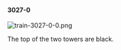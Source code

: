 #### 3027-0
![train-3027-0-0.png](https://github.com/lil-lab/nlvr/raw/master/nlvr/train/images/75/train-3027-0-0.png "train-3027-0-0.png")

The top of the two towers are black.